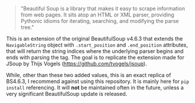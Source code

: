 > "Beautiful Soup is a library that makes it easy to scrape information
> from web pages. It sits atop an HTML or XML parser, providing Pythonic
> idioms for iterating, searching, and modifying the parse tree."

This is an extension of the original BeautifulSoup v4.6.3 that extends the `NavigableString` object
with `.start_position` and `.end_position` attributes, that will return the string indices where the underlying parser begins and ends with parsing the tag.
The goal is to replicate the extension made for JSoup by Thijs Vogels (https://github.com/tvogels/jsoup).

While, other than these two added values, this is an exact replica of BS4.6.3, I recommend against using this repository. It is mainly here for `pip install`  referencing. It will **not** be maintained often in the future, unless a very significant BeautifulSoup update is released.